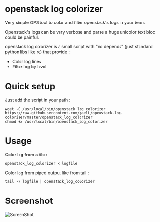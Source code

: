 openstack log colorizer
=======================

Very simple OPS tool to color and filter openstack's logs in your term.

Openstack's logs can be very verbose and parse a huge unicolor text bloc could be painful.

openstack log colorizer is a small script with "no depends" (just standard python libs like re) that provide :

  * Color log lines
  * Filter log by level


Quick setup
============

Just add the script in your path :
```
wget -O /usr/local/bin/openstack_log_colorizer https://raw.githubusercontent.com/gaelL/openstack-log-colorizer/master/openstack_log_colorizer
chmod +x /usr/local/bin/openstack_log_colorizer
```

Usage
======

Color log from a file :

```
openstack_log_colorizer < logfile
```

Color log from piped output like from tail :

```
tail -F logfile | openstack_log_colorizer
```

Screenshot
===========

![ScreenShot](https://raw.githubusercontent.com/gaelL/openstack-log-colorizer/master/screenshot/colored.png)
